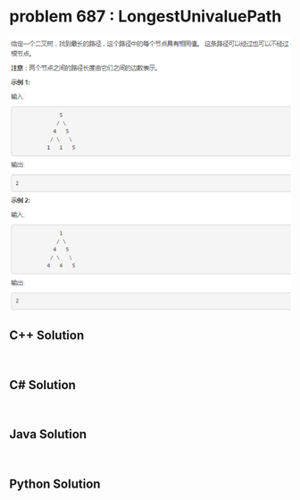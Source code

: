 
# problem 687 : LongestUnivaluePath

<img src="https://github.com/Peefy/PeefyLeetCode/blob/master/doc/601-700/687.LongestUnivaluePath/problem.png"/>

## C++ Solution

```c++



```

## C# Solution

```csharp



```

## Java Solution

```java



```

## Python Solution

```python



```





